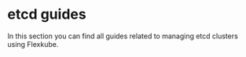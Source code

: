 # etcd guides

In this section you can find all guides related to managing etcd clusters using Flexkube.

